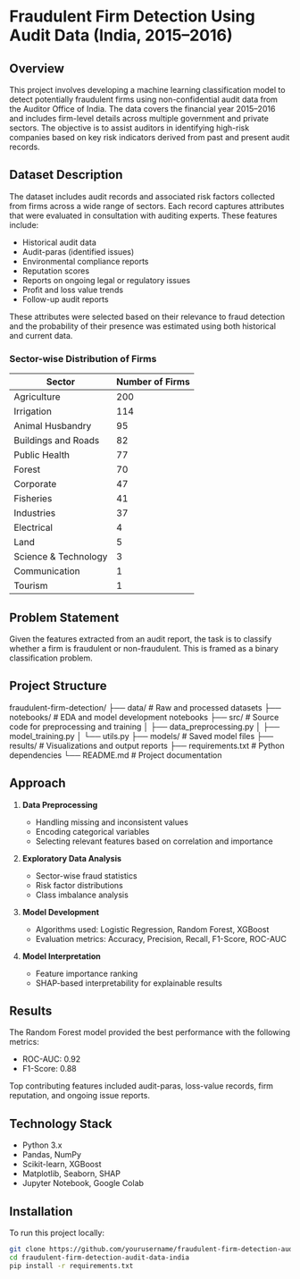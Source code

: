 # Fraudulent Firm Detection Using Audit Data (India, 2015–2016)

## Overview

This project involves developing a machine learning classification model to detect potentially fraudulent firms using non-confidential audit data from the Auditor Office of India. The data covers the financial year 2015–2016 and includes firm-level details across multiple government and private sectors. The objective is to assist auditors in identifying high-risk companies based on key risk indicators derived from past and present audit records.

## Dataset Description

The dataset includes audit records and associated risk factors collected from firms across a wide range of sectors. Each record captures attributes that were evaluated in consultation with auditing experts. These features include:

- Historical audit data
- Audit-paras (identified issues)
- Environmental compliance reports
- Reputation scores
- Reports on ongoing legal or regulatory issues
- Profit and loss value trends
- Follow-up audit reports

These attributes were selected based on their relevance to fraud detection and the probability of their presence was estimated using both historical and current data.

### Sector-wise Distribution of Firms

| Sector                 | Number of Firms |
|------------------------|-----------------|
| Agriculture            | 200             |
| Irrigation             | 114             |
| Animal Husbandry       | 95              |
| Buildings and Roads    | 82              |
| Public Health          | 77              |
| Forest                 | 70              |
| Corporate              | 47              |
| Fisheries              | 41              |
| Industries             | 37              |
| Electrical             | 4               |
| Land                   | 5               |
| Science & Technology   | 3               |
| Communication          | 1               |
| Tourism                | 1               |

## Problem Statement

Given the features extracted from an audit report, the task is to classify whether a firm is fraudulent or non-fraudulent. This is framed as a binary classification problem.

## Project Structure

fraudulent-firm-detection/
├── data/ # Raw and processed datasets
├── notebooks/ # EDA and model development notebooks
├── src/ # Source code for preprocessing and training
│ ├── data_preprocessing.py
│ ├── model_training.py
│ └── utils.py
├── models/ # Saved model files
├── results/ # Visualizations and output reports
├── requirements.txt # Python dependencies
└── README.md # Project documentation


## Approach

1. **Data Preprocessing**
   - Handling missing and inconsistent values
   - Encoding categorical variables
   - Selecting relevant features based on correlation and importance

2. **Exploratory Data Analysis**
   - Sector-wise fraud statistics
   - Risk factor distributions
   - Class imbalance analysis

3. **Model Development**
   - Algorithms used: Logistic Regression, Random Forest, XGBoost
   - Evaluation metrics: Accuracy, Precision, Recall, F1-Score, ROC-AUC

4. **Model Interpretation**
   - Feature importance ranking
   - SHAP-based interpretability for explainable results

## Results

The Random Forest model provided the best performance with the following metrics:

- ROC-AUC: 0.92
- F1-Score: 0.88

Top contributing features included audit-paras, loss-value records, firm reputation, and ongoing issue reports.

## Technology Stack

- Python 3.x
- Pandas, NumPy
- Scikit-learn, XGBoost
- Matplotlib, Seaborn, SHAP
- Jupyter Notebook, Google Colab

## Installation

To run this project locally:

```bash
git clone https://github.com/yourusername/fraudulent-firm-detection-audit-data-india.git
cd fraudulent-firm-detection-audit-data-india
pip install -r requirements.txt
